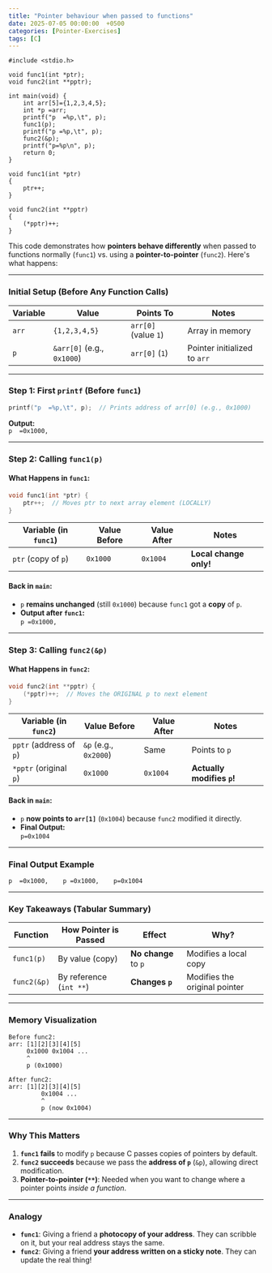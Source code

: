 ```yaml
---
title: "Pointer behaviour when passed to functions"
date: 2025-07-05 00:00:00  +0500
categories: [Pointer-Exercises]
tags: [C]
---
```


```
#include <stdio.h>

void func1(int *ptr);
void func2(int **pptr);

int main(void) {
    int arr[5]={1,2,3,4,5};
    int *p =arr;
    printf("p  =%p,\t", p);
    func1(p);
    printf("p =%p,\t", p);
    func2(&p);
    printf("p=%p\n", p);
    return 0;
}

void func1(int *ptr)
{
    ptr++;
}

void func2(int **pptr)
{
    (*pptr)++;
}
```


This code demonstrates how **pointers behave differently** when passed to functions normally (`func1`) vs. using a **pointer-to-pointer** (`func2`). Here's what happens:

---

### **Initial Setup (Before Any Function Calls)**

| Variable | Value | Points To | Notes |
|----------|-------|-----------|-------|
| `arr` | `{1,2,3,4,5}` | `arr[0]` (value `1`) | Array in memory |
| `p` | `&arr[0]` (e.g., `0x1000`) | `arr[0]` (`1`) | Pointer initialized to `arr` |

---

### **Step 1: First `printf` (Before `func1`)**
```c
printf("p  =%p,\t", p);  // Prints address of arr[0] (e.g., 0x1000)
```
**Output:**  
`p  =0x1000,`

---

### **Step 2: Calling `func1(p)`**
#### **What Happens in `func1`:**
```c
void func1(int *ptr) {
    ptr++;  // Moves ptr to next array element (LOCALLY)
}
```

| Variable (in `func1`) | Value Before | Value After | Notes |
|-----------------------|--------------|-------------|-------|
| `ptr` (copy of `p`) | `0x1000` | `0x1004` | **Local change only!** |

#### **Back in `main`:**
- `p` **remains unchanged** (still `0x1000`) because `func1` got a **copy** of `p`.
- **Output after `func1`:**  
  `p =0x1000,`

---

### **Step 3: Calling `func2(&p)`**
#### **What Happens in `func2`:**
```c
void func2(int **pptr) {
    (*pptr)++;  // Moves the ORIGINAL p to next element
}
```

| Variable (in `func2`) | Value Before | Value After | Notes |
|-----------------------|--------------|-------------|-------|
| `pptr` (address of `p`) | `&p` (e.g., `0x2000`) | Same | Points to `p` |
| `*pptr` (original `p`) | `0x1000` | `0x1004` | **Actually modifies `p`!** |

#### **Back in `main`:**
- `p` **now points to `arr[1]`** (`0x1004`) because `func2` modified it directly.
- **Final Output:**  
  `p=0x1004`

---

### **Final Output Example**
```
p  =0x1000,    p =0x1000,    p=0x1004
```

---

### **Key Takeaways (Tabular Summary)**

| Function | How Pointer is Passed | Effect | Why? |
|----------|-----------------------|--------|------|
| `func1(p)` | By value (copy) | **No change** to `p` | Modifies a local copy |
| `func2(&p)` | By reference (`int **`) | **Changes `p`** | Modifies the original pointer |

---

### **Memory Visualization**
```
Before func2:
arr: [1][2][3][4][5]
     0x1000 0x1004 ...
     ^
     p (0x1000)

After func2:
arr: [1][2][3][4][5]
         0x1004 ...
         ^
         p (now 0x1004)
```

---

### **Why This Matters**
1. **`func1` fails** to modify `p` because C passes copies of pointers by default.  
2. **`func2` succeeds** because we pass the **address of `p`** (`&p`), allowing direct modification.  
3. **Pointer-to-pointer (`**`)**: Needed when you want to change where a pointer points *inside a function*.

---

### **Analogy**
- **`func1`**: Giving a friend a **photocopy of your address**. They can scribble on it, but your real address stays the same.  
- **`func2`**: Giving a friend **your address written on a sticky note**. They can update the real thing!  

